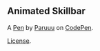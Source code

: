 Animated Skillbar
-----------------


A [Pen](https://codepen.io/Paruuuu/pen/oNPBxeX) by [Paruuu](https://codepen.io/Paruuuu) on [CodePen](https://codepen.io).

[License](https://codepen.io/license/pen/oNPBxeX).